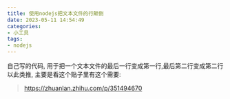 ```yaml
---
title: 使用nodejs把文本文件的行颠倒
date: 2023-05-11 14:54:49
categories:
- 小工具
tags: 
- nodejs
---
```


自己写的代码, 用于把一个文本文件的最后一行变成第一行,最后第二行变成第二行以此类推,
主要是看这个贴子里有这个需要:

> https://zhuanlan.zhihu.com/p/351494670

```javascript

```